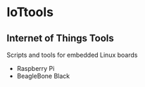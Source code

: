 # IoTtools
## Internet of Things Tools
Scripts and tools for embedded Linux boards

 - Raspberry Pi
 - BeagleBone Black
